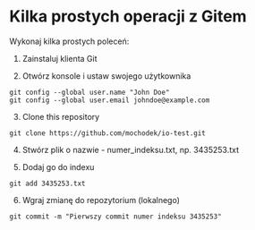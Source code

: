 # Kilka prostych operacji z Gitem

Wykonaj kilka prostych poleceń:

1. Zainstaluj klienta Git

2. Otwórz konsole i ustaw swojego użytkownika 
```
git config --global user.name "John Doe"
git config --global user.email johndoe@example.com
```

3. Clone this repository
```
git clone https://github.com/mochodek/io-test.git
```

4. Stwórz plik o nazwie - numer_indeksu.txt, np. 3435253.txt

5. Dodaj go do indexu 
```
git add 3435253.txt
```

6. Wgraj zmianę do repozytorium (lokalnego)
```
git commit -m "Pierwszy commit numer indeksu 3435253"
```

